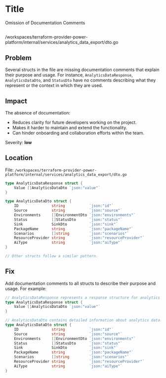 # Title

Omission of Documentation Comments

##

/workspaces/terraform-provider-power-platform/internal/services/analytics_data_export/dto.go

## Problem

Several structs in the file are missing documentation comments that explain their purpose and usage. For instance, `AnalyticsDataResponse`, `AnalyticsDataDto`, and `StatusDto` have no comments describing what they represent or the context in which they are used.

## Impact

The absence of documentation:

- Reduces clarity for future developers working on the project.
- Makes it harder to maintain and extend the functionality.
- Can hinder onboarding and collaboration efforts within the team.

Severity: **low**

## Location

File: `/workspaces/terraform-provider-power-platform/internal/services/analytics_data_export/dto.go`

```go
type AnalyticsDataResponse struct {
    Value []AnalyticsDataDto `json:"value"`
}

type AnalyticsDataDto struct {
    ID               string           `json:"id"`
    Source           string           `json:"source"`
    Environments     []EnvironmentDto `json:"environments"`
    Status           []StatusDto      `json:"status"`
    Sink             SinkDto          `json:"sink"`
    PackageName      string           `json:"packageName"`
    Scenarios        []string         `json:"scenarios"`
    ResourceProvider string           `json:"resourceProvider"`
    AiType           string           `json:"aiType"`
}

// Other structs follow a similar pattern.
```

## Fix

Add documentation comments to all structs to describe their purpose and usage. For example:

```go
// AnalyticsDataResponse represents a response structure for analytics data.
type AnalyticsDataResponse struct {
    Value []AnalyticsDataDto `json:"value"`
}

// AnalyticsDataDto contains detailed information about analytics data.
type AnalyticsDataDto struct {
    ID               string           `json:"id"`
    Source           string           `json:"source"`
    Environments     []EnvironmentDto `json:"environments"`
    Status           []StatusDto      `json:"status"`
    Sink             SinkDto          `json:"sink"`
    PackageName      string           `json:"packageName"`
    Scenarios        []string         `json:"scenarios"`
    ResourceProvider string           `json:"resourceProvider"`
    AiType           string           `json:"aiType"`
}
```